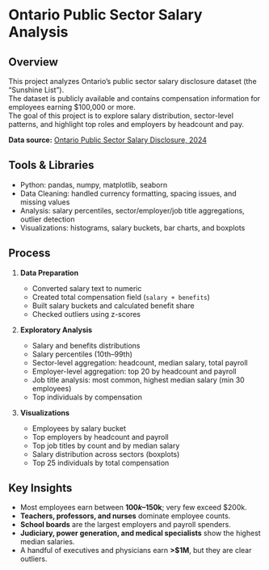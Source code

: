 # Ontario Public Sector Salary Analysis  

## Overview  
This project analyzes Ontario’s public sector salary disclosure dataset (the “Sunshine List”).  
The dataset is publicly available and contains compensation information for employees earning $100,000 or more.  
The goal of this project is to explore salary distribution, sector-level patterns, and highlight top roles and employers by headcount and pay.  

**Data source:** [Ontario Public Sector Salary Disclosure, 2024](https://www.ontario.ca/public-sector-salary-disclosure/2024/all-sectors-and-seconded-employees/)  

## Tools & Libraries  
- Python: pandas, numpy, matplotlib, seaborn  
- Data Cleaning: handled currency formatting, spacing issues, and missing values  
- Analysis: salary percentiles, sector/employer/job title aggregations, outlier detection  
- Visualizations: histograms, salary buckets, bar charts, and boxplots  

## Process  
1. **Data Preparation**  
   - Converted salary text to numeric  
   - Created total compensation field (`salary + benefits`)  
   - Built salary buckets and calculated benefit share  
   - Checked outliers using z-scores  

2. **Exploratory Analysis**  
   - Salary and benefits distributions  
   - Salary percentiles (10th–99th)  
   - Sector-level aggregation: headcount, median salary, total payroll  
   - Employer-level aggregation: top 20 by headcount and payroll  
   - Job title analysis: most common, highest median salary (min 30 employees)  
   - Top individuals by compensation  

3. **Visualizations**  
   - Employees by salary bucket  
   - Top employers by headcount and payroll  
   - Top job titles by count and by median salary  
   - Salary distribution across sectors (boxplots)  
   - Top 25 individuals by total compensation  

## Key Insights  
- Most employees earn between **$100k–$150k**; very few exceed $200k.  
- **Teachers, professors, and nurses** dominate employee counts.  
- **School boards** are the largest employers and payroll spenders.  
- **Judiciary, power generation, and medical specialists** show the highest median salaries.  
- A handful of executives and physicians earn **>$1M**, but they are clear outliers. 
